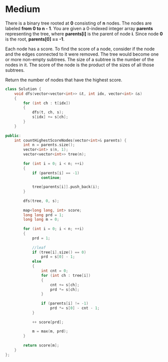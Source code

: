 # Medium

There is a binary tree rooted at **0** consisting of **n** nodes. The nodes are labeled **from 0 to n - 1**. You are given a 0-indexed integer array **parents** representing the tree, where **parents[i]** is the parent of node **i**. Since node **0** is the root, **parents[0] == -1**.

Each node has a score. To find the score of a node, consider if the node and the edges connected to it were removed. The tree would become one or more non-empty subtrees. The size of a subtree is the number of the nodes in it. The score of the node is the product of the sizes of all those subtrees.

Return the number of nodes that have the highest score.

```cpp
class Solution {
    void dfs(vector<vector<int>> &t, int idx, vector<int> &s)
    {
        for (int ch : t[idx])
        {
            dfs(t, ch, s);
            s[idx] += s[ch];
        }
    }
    
public:
    int countHighestScoreNodes(vector<int>& parents) {
        int n = parents.size();
        vector<int> s(n, 1);
        vector<vector<int>> tree(n);
        
        for (int i = 0; i < n; ++i)
        {
            if (parents[i] == -1)
                continue;
            
            tree[parents[i]].push_back(i);
        }
        
        dfs(tree, 0, s);
        
        map<long long, int> score;
        long long prd = 1;
        long long m = 0;
        
        for (int i = 0; i < n; ++i)
        {
            prd = 1;
            
            //leaf
            if (tree[i].size() == 0)
                prd = s[0] - 1;
            else
            {
                int cnt = 0;
                for (int ch : tree[i])
                {
                    cnt += s[ch];
                    prd *= s[ch];
                }
            
                if (parents[i] != -1)
                    prd *= s[0] - cnt - 1;
            }
            
            ++ score[prd];
            
            m = max(m, prd);
        }
        
        return score[m];
    }
};
```
